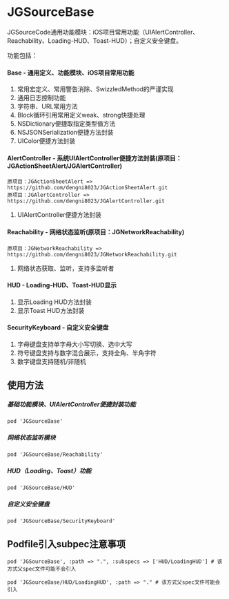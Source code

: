<!--
 * @Author: 梅继高
 * @Date: 2021-01-12 21:25:08
 * @LastEditTime: 2021-05-20 21:45:06
 * @LastEditors: 梅继高
 * @Description: README.md
 * @FilePath: /JGSourceBase/README.md
-->
# JGSourceBase

JGSourceCode通用功能模块：iOS项目常用功能（UIAlertController、Reachability、Loading-HUD、Toast-HUD）；自定义安全键盘。

功能包括：

#### Base - 通用定义、功能模块、iOS项目常用功能

>
1. 常用宏定义、常用警告消除、SwizzledMethod的严谨实现
2. 通用日志控制功能
3. 字符串、URL常用方法
4. Block循环引用常用定义weak、strong快捷处理
5. NSDictionary便捷取指定类型值方法
6. NSJSONSerialization便捷方法封装
7. UIColor便捷方法封装
	
#### AlertController - 系统UIAlertController便捷方法封装(原项目：JGActionSheetAlert/JGAlertController)

	原项目：JGActionSheetAlert => https://github.com/dengni8023/JGActionSheetAlert.git
	原项目：JGAlertController => https://github.com/dengni8023/JGAlertController.git

>
1. UIAlertController便捷方法封装
	
#### Reachability - 网络状态监听(原项目：JGNetworkReachability)

	原项目：JGNetworkReachability => https://github.com/dengni8023/JGNetworkReachability.git

>
1. 网络状态获取、监听，支持多监听者
	
#### HUD - Loading-HUD、Toast-HUD显示

>
1. 显示Loading HUD方法封装
2. 显示Toast HUD方法封装

#### SecurityKeyboard - 自定义安全键盘

>
1. 字母键盘支持单字母大小写切换、选中大写
2. 符号键盘支持与数字混合展示，支持全角、半角字符
3. 数字键盘支持随机/非随机

## 使用方法

##### 基础功能模块、UIAlertController便捷封装功能

	pod 'JGSourceBase'

##### 网络状态监听模块

	pod 'JGSourceBase/Reachability'

##### HUD（Loading、Toast）功能

	pod 'JGSourceBase/HUD'
    
##### 自定义安全键盘

	pod 'JGSourceBase/SecurityKeyboard'


## Podfile引入subpec注意事项


	pod 'JGSourceBase', :path => ".", :subspecs => ['HUD/LoadingHUD'] # 该方式父spec文件可能不会引入

	pod 'JGSourceBase/HUD/LoadingHUD', :path => "." # 该方式父spec文件可能会引入
